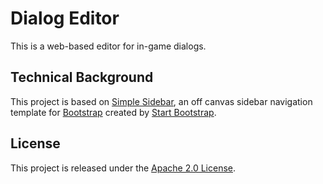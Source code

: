 # Dialog Editor

This is a web-based editor for in-game dialogs.

## Technical Background

This project is based on
[Simple Sidebar](http://startbootstrap.com/template-overviews/simple-sidebar/), an off canvas sidebar navigation template for [Bootstrap](http://getbootstrap.com/) created by [Start Bootstrap](http://startbootstrap.com/).

## License

This project is released under the [Apache 2.0 License](http://www.apache.org/licenses/LICENSE-2.0.html).
